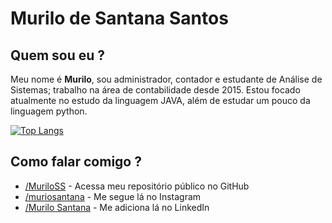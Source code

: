 <!DOCTYPE html>
<html>
  <head>
    <meta charset="utf-8">
    <meta name="viewport" content="width=device-width">
    <title>Exercicio 05</title>
  </head>
  <body>
    <h1>Murilo de Santana Santos</h1>
      <h2>Quem sou eu ?</h2>
      

<p>Meu nome é <strong>Murilo</strong>, sou administrador, contador e estudante de Análise de Sistemas; trabalho na área de contabilidade desde 2015. Estou focado atualmente no estudo da linguagem JAVA, além de estudar um pouco da linguagem python. </p>
        
[![Top Langs](https://github-readme-stats.vercel.app/api/top-langs/?username=MuriloSS)](https://github.com/anuraghazra/github-readme-stats)
      
<h2>Como falar comigo ?</h2>
      <p>
        <ul>
          <li><a href="https://github.com/MuriloSS" target="_blank">/MuriloSS</a> - Acessa meu repositório público no GitHub
          <li><a href="https://www.instagram.com/muriosantana/" target="_blank">/muriosantana</a> - Me segue lá no Instagram
          <li><a href="https://www.linkedin.com/in/murilo-santana-063837116/" target="_blank">/Murilo Santana</a> - Me adiciona lá no LinkedIn
        </ul>
      </p>
   </body>
</html>